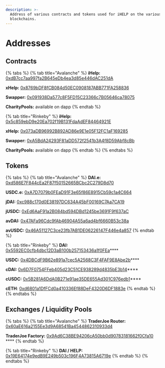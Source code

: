 ```yaml
---
description: >-
  Address of various contracts and tokens used for iHELP on the various deployed
  blockchains.
---
```


# Addresses

## Contracts

{% tabs %}
{% tab title="Avalanche" %}
**iHelp:** [0xdB7cc7aa997fa2B645eDb4ea3d85e446dAC251dA](https://snowtrace.io/address/0xdB7cc7aa997fa2B645eDb4ea3d85e446dAC251dA)

**xHelp:** [0x8769bDF8fCB084d50EC0908187ABB771FA258836](https://snowtrace.io/address/0x8769bDF8fCB084d50EC0908187ABB771FA258836)

**Swapper:** [0x091938Da577c8F5FD15C23366c7B05646ca78075](https://snowtrace.io/address/0x091938da577c8f5fd15c23366c7b05646ca78075)

**CharityPools:** available on dapp
{% endtab %}

{% tab title="Rinkeby" %}
**iHelp:** [0x5c859ebD9e20Ea702f19B131FdaAdEF84464921E](https://rinkeby.etherscan.io/address/0x5c859ebD9e20Ea702f19B131FdaAdEF84464921E)

**xHelp:** [0x073aDB96992B892AD86e9E1e05F12FC1aF169285](https://rinkeby.etherscan.io/address/0x073aDB96992B892AD86e9E1e05F12FC1aF169285)

**Swapper:** [0xA5BdA24293F81aDD572f2541b3A4f8D59Abf8cBb](https://rinkeby.etherscan.io/address/0xA5BdA24293F81aDD572f2541b3A4f8D59Abf8cBb)

**CharityPools:** available on dapp
{% endtab %}
{% endtabs %}

## Tokens

{% tabs %}
{% tab title="Avalanche" %}
**DAI.e:** [0xd586E7F844cEa2F87f50152665BCbc2C279D8d70](https://snowtrace.io/address/0xd586E7F844cEa2F87f50152665BCbc2C279D8d70)

**USDC.e:** [0xA7D7079b0FEaD91F3e65f86E8915Cb59c1a4C664](https://snowtrace.io/address/0xA7D7079b0FEaD91F3e65f86E8915Cb59c1a4C664)

**jDAI:** [0xc988c170d0E38197DC634A45bF00169C7Aa7CA19](https://snowtrace.io/address/0xc988c170d0E38197DC634A45bF00169C7Aa7CA19)

**jUSDC:** [0xEd6AaF91a2B084bd594DBd1245be3691F9f637aC](https://snowtrace.io/address/0xEd6AaF91a2B084bd594DBd1245be3691F9f637aC)

**avDAI:** [0x47AFa96Cdc9fAb46904A55a6ad4bf6660B53c38a](https://snowtrace.io/address/0x47AFa96Cdc9fAb46904A55a6ad4bf6660B53c38a)

**avUSDC:** [0x46A51127C3ce23fb7AB1DE06226147F446e4a857](https://snowtrace.io/address/0x46A51127C3ce23fb7AB1DE06226147F446e4a857)
{% endtab %}

{% tab title="Rinkeby" %}
**DAI:** [0x5592EC0cfb4dbc12D3aB100b257153436a1f0FEa](https://rinkeby.etherscan.io/address/0x5592EC0cfb4dbc12D3aB100b257153436a1f0FEa)****

**USDC:** [0x4DBCdF9B62e891a7cec5A2568C3F4FAF9E8Abe2b](https://rinkeby.etherscan.io/address/0x4DBCdF9B62e891a7cec5A2568C3F4FAF9E8Abe2b)****

**cDAI:** [0x6D7F0754FFeb405d23C51CE938289d4835bE3b14](https://rinkeby.etherscan.io/address/0x6D7F0754FFeb405d23C51CE938289d4835bE3b14)****

**cUSDC:** [0x5B281A6DdA0B271e91ae35DE655Ad301C976edb1](https://rinkeby.etherscan.io/address/0x5B281A6DdA0B271e91ae35DE655Ad301C976edb1)****

**cETH**: [0xd6801a1DfFCd0a410336Ef88DeF4320D6DF1883e](https://rinkeby.etherscan.io/address/0xd6801a1DfFCd0a410336Ef88DeF4320D6DF1883e)
{% endtab %}
{% endtabs %}

## Exchanges / Liquidity Pools

{% tabs %}
{% tab title="Avalanche" %}
**TraderJoe Router:** [0x60aE616a2155Ee3d9A68541Ba4544862310933d4](https://snowtrace.io/address/0x60aE616a2155Ee3d9A68541Ba4544862310933d4)

**TraderJoe Factory:** [0x9Ad6C38BE94206cA50bb0d90783181662f0Cfa10](https://snowtrace.io/address/0x9Ad6C38BE94206cA50bb0d90783181662f0Cfa10) ****&#x20;
{% endtab %}

{% tab title="Rinkeby" %}
**DAI / HELP:** [0x19E64174e9edB9E249b503c196F4A73815A6719e](https://rinkeby.etherscan.io/address/0x19E64174e9edB9E249b503c196F4A73815A6719e)
{% endtab %}
{% endtabs %}
